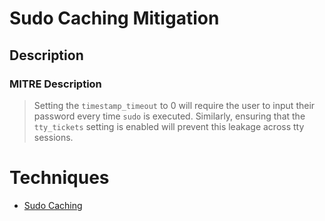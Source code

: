 
# Sudo Caching Mitigation

## Description

### MITRE Description

> Setting the <code>timestamp_timeout</code> to 0 will require the user to input their password every time <code>sudo</code> is executed. Similarly, ensuring that the <code>tty_tickets</code> setting is enabled will prevent this leakage across tty sessions.


# Techniques


* [Sudo Caching](../techniques/Sudo-Caching.md)

